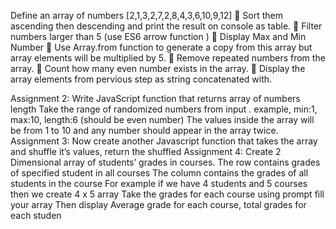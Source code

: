 Define an array of numbers [2,1,3,2,7,2,8,4,3,6,10,9,12]
 Sort them ascending then descending and print the result on 
console as table.
 Filter numbers larger than 5 (use ES6 arrow function )
 Display Max and Min Number
 Use Array.from function to generate a copy from this array but 
array elements will be multiplied by 5.
 Remove repeated numbers from the array.
 Count how many even number exists in the array.
 Display the array elements from pervious step as string 
concatenated with.

Assignment 2: 
Write JavaScript function that returns array of numbers length Take the range of randomized numbers from input .
example, min:1, max:10, length:6 (should be even number) The values inside the array will be from 1 to 10 and any number should 
appear in the array twice.
Assignment 3:
Now create another Javascript function that takes the array and shuffle 
it’s values, return the shuffled 
Assignment 4:
Create 2 Dimensional array of students’ grades in courses.
The row contains grades of specified student in all courses
The column contains the grades of all students in the course 
For example if we have 4 students and 5 courses then we create 4 x 5 
array
Take the grades for each course using prompt fill your array Then 
display Average grade for each course, total grades for each studen
